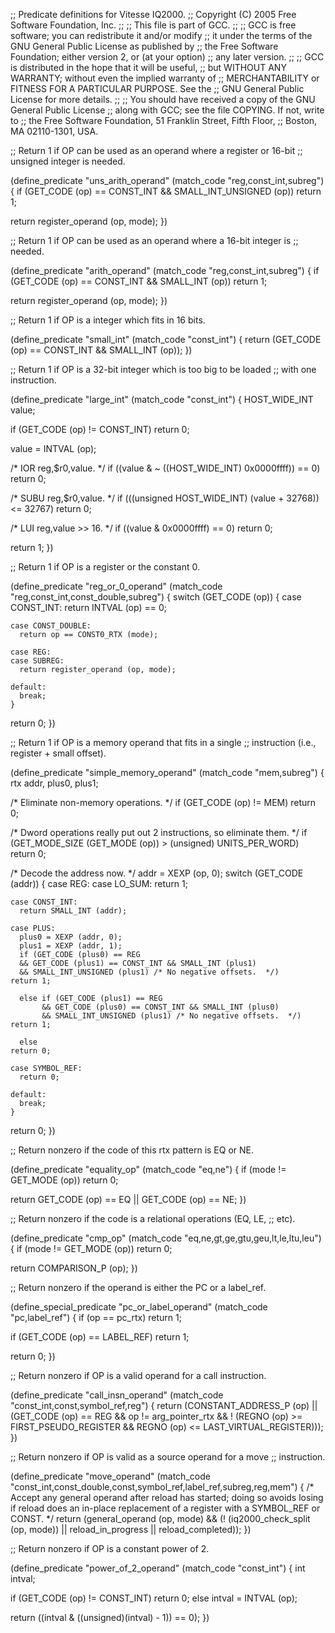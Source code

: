 ;; Predicate definitions for Vitesse IQ2000.
;; Copyright (C) 2005 Free Software Foundation, Inc.
;;
;; This file is part of GCC.
;;
;; GCC is free software; you can redistribute it and/or modify
;; it under the terms of the GNU General Public License as published by
;; the Free Software Foundation; either version 2, or (at your option)
;; any later version.
;;
;; GCC is distributed in the hope that it will be useful,
;; but WITHOUT ANY WARRANTY; without even the implied warranty of
;; MERCHANTABILITY or FITNESS FOR A PARTICULAR PURPOSE.  See the
;; GNU General Public License for more details.
;;
;; You should have received a copy of the GNU General Public License
;; along with GCC; see the file COPYING.  If not, write to
;; the Free Software Foundation, 51 Franklin Street, Fifth Floor,
;; Boston, MA 02110-1301, USA.

;; Return 1 if OP can be used as an operand where a register or 16-bit
;; unsigned integer is needed.

(define_predicate "uns_arith_operand"
  (match_code "reg,const_int,subreg")
{
  if (GET_CODE (op) == CONST_INT && SMALL_INT_UNSIGNED (op))
    return 1;

  return register_operand (op, mode);
})

;; Return 1 if OP can be used as an operand where a 16-bit integer is
;; needed.

(define_predicate "arith_operand"
  (match_code "reg,const_int,subreg")
{
  if (GET_CODE (op) == CONST_INT && SMALL_INT (op))
    return 1;

  return register_operand (op, mode);
})

;; Return 1 if OP is a integer which fits in 16 bits.

(define_predicate "small_int"
  (match_code "const_int")
{
  return (GET_CODE (op) == CONST_INT && SMALL_INT (op));
})

;; Return 1 if OP is a 32-bit integer which is too big to be loaded
;; with one instruction.

(define_predicate "large_int"
  (match_code "const_int")
{
  HOST_WIDE_INT value;

  if (GET_CODE (op) != CONST_INT)
    return 0;

  value = INTVAL (op);

  /* IOR reg,$r0,value.  */
  if ((value & ~ ((HOST_WIDE_INT) 0x0000ffff)) == 0)
    return 0;

  /* SUBU reg,$r0,value.  */
  if (((unsigned HOST_WIDE_INT) (value + 32768)) <= 32767)
    return 0;

  /* LUI reg,value >> 16.  */
  if ((value & 0x0000ffff) == 0)
    return 0;

  return 1;
})

;; Return 1 if OP is a register or the constant 0.

(define_predicate "reg_or_0_operand"
  (match_code "reg,const_int,const_double,subreg")
{
  switch (GET_CODE (op))
    {
    case CONST_INT:
      return INTVAL (op) == 0;

    case CONST_DOUBLE:
      return op == CONST0_RTX (mode);

    case REG:
    case SUBREG:
      return register_operand (op, mode);

    default:
      break;
    }

  return 0;
})

;; Return 1 if OP is a memory operand that fits in a single
;; instruction (i.e., register + small offset).

(define_predicate "simple_memory_operand"
  (match_code "mem,subreg")
{
  rtx addr, plus0, plus1;

  /* Eliminate non-memory operations.  */
  if (GET_CODE (op) != MEM)
    return 0;

  /* Dword operations really put out 2 instructions, so eliminate them.  */
  if (GET_MODE_SIZE (GET_MODE (op)) > (unsigned) UNITS_PER_WORD)
    return 0;

  /* Decode the address now.  */
  addr = XEXP (op, 0);
  switch (GET_CODE (addr))
    {
    case REG:
    case LO_SUM:
      return 1;

    case CONST_INT:
      return SMALL_INT (addr);

    case PLUS:
      plus0 = XEXP (addr, 0);
      plus1 = XEXP (addr, 1);
      if (GET_CODE (plus0) == REG
	  && GET_CODE (plus1) == CONST_INT && SMALL_INT (plus1)
	  && SMALL_INT_UNSIGNED (plus1) /* No negative offsets.  */)
	return 1;

      else if (GET_CODE (plus1) == REG
	       && GET_CODE (plus0) == CONST_INT && SMALL_INT (plus0)
	       && SMALL_INT_UNSIGNED (plus1) /* No negative offsets.  */)
	return 1;

      else
	return 0;

    case SYMBOL_REF:
      return 0;

    default:
      break;
    }

  return 0;
})

;; Return nonzero if the code of this rtx pattern is EQ or NE.

(define_predicate "equality_op"
  (match_code "eq,ne")
{
  if (mode != GET_MODE (op))
    return 0;

  return GET_CODE (op) == EQ || GET_CODE (op) == NE;
})

;; Return nonzero if the code is a relational operations (EQ, LE,
;; etc).

(define_predicate "cmp_op"
  (match_code "eq,ne,gt,ge,gtu,geu,lt,le,ltu,leu")
{
  if (mode != GET_MODE (op))
    return 0;

  return COMPARISON_P (op);
})

;; Return nonzero if the operand is either the PC or a label_ref.

(define_special_predicate "pc_or_label_operand"
  (match_code "pc,label_ref")
{
  if (op == pc_rtx)
    return 1;

  if (GET_CODE (op) == LABEL_REF)
    return 1;

  return 0;
})

;; Return nonzero if OP is a valid operand for a call instruction.

(define_predicate "call_insn_operand"
  (match_code "const_int,const,symbol_ref,reg")
{
  return (CONSTANT_ADDRESS_P (op)
	  || (GET_CODE (op) == REG && op != arg_pointer_rtx
	      && ! (REGNO (op) >= FIRST_PSEUDO_REGISTER
		    && REGNO (op) <= LAST_VIRTUAL_REGISTER)));
})

;; Return nonzero if OP is valid as a source operand for a move
;; instruction.

(define_predicate "move_operand"
  (match_code "const_int,const_double,const,symbol_ref,label_ref,subreg,reg,mem")
{
  /* Accept any general operand after reload has started; doing so
     avoids losing if reload does an in-place replacement of a register
     with a SYMBOL_REF or CONST.  */
  return (general_operand (op, mode)
	  && (! (iq2000_check_split (op, mode))
	      || reload_in_progress || reload_completed));
})

;; Return nonzero if OP is a constant power of 2.

(define_predicate "power_of_2_operand"
  (match_code "const_int")
{
  int intval;

  if (GET_CODE (op) != CONST_INT)
    return 0;
  else
    intval = INTVAL (op);

  return ((intval & ((unsigned)(intval) - 1)) == 0);
})
